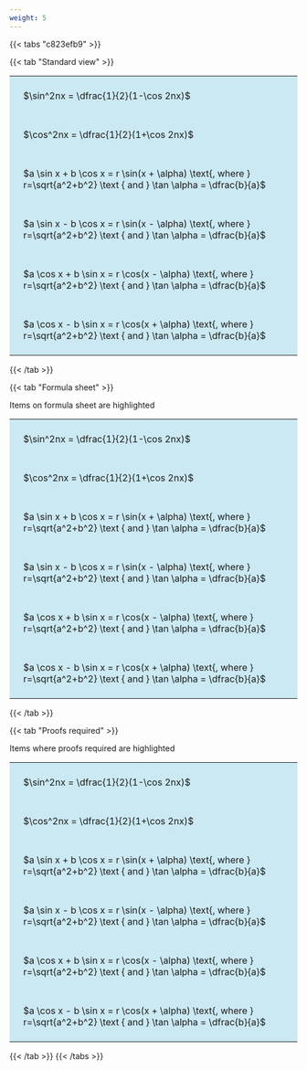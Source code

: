 ```yaml
---
weight: 5
---
```


{{< tabs "c823efb9" >}}

{{< tab "Standard view" >}}

<style type="text/css">
#T_c8c792e7 th.col_heading {
  text-align: left;
  font-size: 1em;
}
#T_c8c792e7 td {
  text-align: left;
  font-size: 1em;
  padding: 1.5em;
}
</style>
<table id="T_c8c792e7">
  <thead>
  </thead>
  <tbody>
    <tr>
      <td id="T_c8c792e7_row0_col0" class="data row0 col0" >$\sin^2nx = \dfrac{1}{2}(1-\cos 2nx)$</td>
    </tr>
    <tr>
      <td id="T_c8c792e7_row1_col0" class="data row1 col0" >$\cos^2nx = \dfrac{1}{2}(1+\cos 2nx)$</td>
    </tr>
    <tr>
      <td id="T_c8c792e7_row2_col0" class="data row2 col0" >$a \sin x + b \cos x = r \sin(x + \alpha) \text{, where } r=\sqrt{a^2+b^2} \text { and } \tan \alpha = \dfrac{b}{a}$</td>
    </tr>
    <tr>
      <td id="T_c8c792e7_row3_col0" class="data row3 col0" >$a \sin x - b \cos x = r \sin(x - \alpha) \text{, where } r=\sqrt{a^2+b^2} \text { and } \tan \alpha = \dfrac{b}{a}$</td>
    </tr>
    <tr>
      <td id="T_c8c792e7_row4_col0" class="data row4 col0" >$a \cos x + b \sin x = r \cos(x - \alpha) \text{, where } r=\sqrt{a^2+b^2} \text { and } \tan \alpha = \dfrac{b}{a}$</td>
    </tr>
    <tr>
      <td id="T_c8c792e7_row5_col0" class="data row5 col0" >$a \cos x - b \sin x = r \cos(x + \alpha) \text{, where } r=\sqrt{a^2+b^2} \text { and } \tan \alpha = \dfrac{b}{a}$</td>
    </tr>
  </tbody>
</table>
{{< /tab >}}

{{< tab "Formula sheet" >}}

Items on formula sheet are highlighted 
<br>
<style type="text/css">
#T_c8c792e7 th.col_heading {
  text-align: left;
  font-size: 1em;
}
#T_c8c792e7 td {
  text-align: left;
  font-size: 1em;
  padding: 1.5em;
}
#T_c8c792e7_row0_col0, #T_c8c792e7_row1_col0 {
  background-color: rgba(255,194,10, 0.2);
}
#T_c8c792e7_row2_col0, #T_c8c792e7_row3_col0, #T_c8c792e7_row4_col0, #T_c8c792e7_row5_col0 {
  background-color: rgba(0,0,0,0);
}
</style>
<table id="T_c8c792e7">
  <thead>
  </thead>
  <tbody>
    <tr>
      <td id="T_c8c792e7_row0_col0" class="data row0 col0" >$\sin^2nx = \dfrac{1}{2}(1-\cos 2nx)$</td>
    </tr>
    <tr>
      <td id="T_c8c792e7_row1_col0" class="data row1 col0" >$\cos^2nx = \dfrac{1}{2}(1+\cos 2nx)$</td>
    </tr>
    <tr>
      <td id="T_c8c792e7_row2_col0" class="data row2 col0" >$a \sin x + b \cos x = r \sin(x + \alpha) \text{, where } r=\sqrt{a^2+b^2} \text { and } \tan \alpha = \dfrac{b}{a}$</td>
    </tr>
    <tr>
      <td id="T_c8c792e7_row3_col0" class="data row3 col0" >$a \sin x - b \cos x = r \sin(x - \alpha) \text{, where } r=\sqrt{a^2+b^2} \text { and } \tan \alpha = \dfrac{b}{a}$</td>
    </tr>
    <tr>
      <td id="T_c8c792e7_row4_col0" class="data row4 col0" >$a \cos x + b \sin x = r \cos(x - \alpha) \text{, where } r=\sqrt{a^2+b^2} \text { and } \tan \alpha = \dfrac{b}{a}$</td>
    </tr>
    <tr>
      <td id="T_c8c792e7_row5_col0" class="data row5 col0" >$a \cos x - b \sin x = r \cos(x + \alpha) \text{, where } r=\sqrt{a^2+b^2} \text { and } \tan \alpha = \dfrac{b}{a}$</td>
    </tr>
  </tbody>
</table>
{{< /tab >}}

{{< tab "Proofs required" >}}

Items where proofs required are highlighted 
<br>
<style type="text/css">
#T_c8c792e7 th.col_heading {
  text-align: left;
  font-size: 1em;
}
#T_c8c792e7 td {
  text-align: left;
  font-size: 1em;
  padding: 1.5em;
}
#T_c8c792e7_row0_col0, #T_c8c792e7_row1_col0, #T_c8c792e7_row2_col0, #T_c8c792e7_row3_col0, #T_c8c792e7_row4_col0, #T_c8c792e7_row5_col0 {
  background-color: rgba(0,150,200, 0.2);
}
</style>
<table id="T_c8c792e7">
  <thead>
  </thead>
  <tbody>
    <tr>
      <td id="T_c8c792e7_row0_col0" class="data row0 col0" >$\sin^2nx = \dfrac{1}{2}(1-\cos 2nx)$</td>
    </tr>
    <tr>
      <td id="T_c8c792e7_row1_col0" class="data row1 col0" >$\cos^2nx = \dfrac{1}{2}(1+\cos 2nx)$</td>
    </tr>
    <tr>
      <td id="T_c8c792e7_row2_col0" class="data row2 col0" >$a \sin x + b \cos x = r \sin(x + \alpha) \text{, where } r=\sqrt{a^2+b^2} \text { and } \tan \alpha = \dfrac{b}{a}$</td>
    </tr>
    <tr>
      <td id="T_c8c792e7_row3_col0" class="data row3 col0" >$a \sin x - b \cos x = r \sin(x - \alpha) \text{, where } r=\sqrt{a^2+b^2} \text { and } \tan \alpha = \dfrac{b}{a}$</td>
    </tr>
    <tr>
      <td id="T_c8c792e7_row4_col0" class="data row4 col0" >$a \cos x + b \sin x = r \cos(x - \alpha) \text{, where } r=\sqrt{a^2+b^2} \text { and } \tan \alpha = \dfrac{b}{a}$</td>
    </tr>
    <tr>
      <td id="T_c8c792e7_row5_col0" class="data row5 col0" >$a \cos x - b \sin x = r \cos(x + \alpha) \text{, where } r=\sqrt{a^2+b^2} \text { and } \tan \alpha = \dfrac{b}{a}$</td>
    </tr>
  </tbody>
</table>
{{< /tab >}}
{{< /tabs >}}